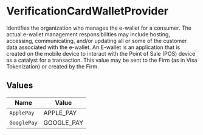 # VerificationCardWalletProvider

Identifies the organization who manages the e-wallet for a consumer. The actual e-wallet management responsibilities may include hosting, accessing, communicating, and/or updating all or some of the customer data associated with the e-wallet.  An E-wallet is an application that is created on the mobile device to interact with the Point of Sale (POS) device as a catalyst for a transaction. This value may be sent to the Firm (as in Visa Tokenization) or created by the Firm.


## Values

| Name        | Value       |
| ----------- | ----------- |
| `ApplePay`  | APPLE_PAY   |
| `GooglePay` | GOOGLE_PAY  |